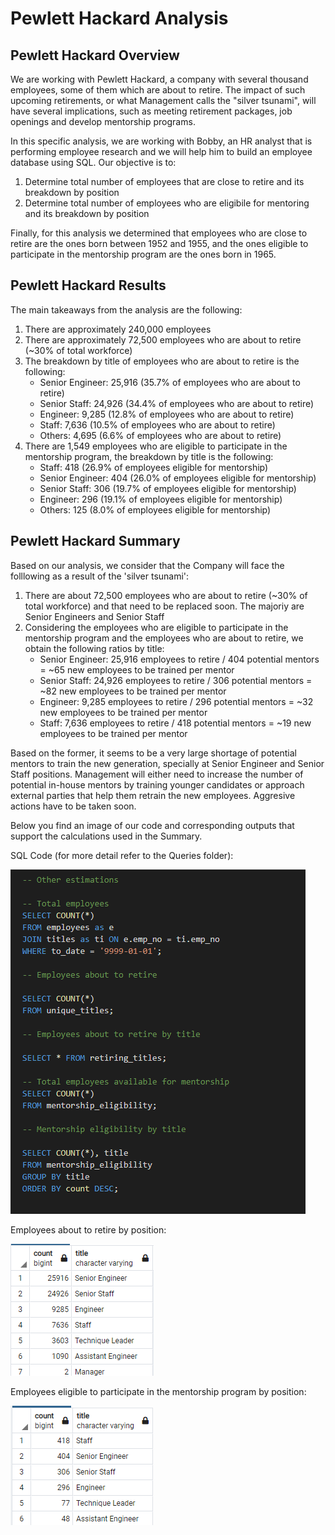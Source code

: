 # Pewlett Hackard Analysis


## Pewlett Hackard Overview
We are working with Pewlett Hackard, a company with several thousand employees, some of them which are about to retire. The impact of such upcoming retirements, or what Management calls the "silver tsunami", will have several implications, such as meeting retirement packages, job openings and develop mentorship programs. 

In this specific analysis, we are working with Bobby, an HR analyst that is performing employee research and we will help him to build an employee database using SQL. Our objective is to:
1. Determine total number of employees that are close to retire and its breakdown by position
2. Determine total number of employees who are eligibile for mentoring and its breakdown by position

Finally, for this analysis we determined that employees who are close to retire are the ones born between 1952 and 1955, and the ones eligible to participate in the mentorship program are the ones born in 1965.


## Pewlett Hackard Results
The main takeaways from the analysis are the following:
1. There are approximately 240,000 employees
2. There are approximately 72,500 employees who are about to retire (~30% of total workforce)
3. The breakdown by title of employees who are about to retire is the following:
   - Senior Engineer: 25,916 (35.7% of employees who are about to retire)
   - Senior Staff: 24,926 (34.4% of employees who are about to retire)
   - Engineer: 9,285 (12.8% of employees who are about to retire)
   - Staff: 7,636 (10.5% of employees who are about to retire)
   - Others: 4,695 (6.6% of employees who are about to retire)
4. There are 1,549 employees who are eligible to participate in the mentorship program, the breakdown by title is the following:
   - Staff: 418 (26.9% of employees eligible for mentorship)
   - Senior Engineer: 404 (26.0% of employees eligible for mentorship)
   - Senior Staff: 306 (19.7% of employees eligible for mentorship)
   - Engineer: 296 (19.1% of employees eligible for mentorship)
   - Others: 125 (8.0% of employees eligible for mentorship)


## Pewlett Hackard Summary
Based on our analysis, we consider that the Company will face the folllowing as a result of the 'silver tsunami':
1. There are about 72,500 employees who are about to retire (~30% of total workforce) and that need to be replaced soon. The majoriy are Senior Engineers and Senior Staff
2. Considering the employees who are eligible to participate in the mentorship program and the employees who are about to retire, we obtain the following ratios by title:
   - Senior Engineer: 25,916 employees to retire / 404 potential mentors = ~65 new employees to be trained per mentor
   - Senior Staff: 24,926 employees to retire / 306 potential mentors = ~82 new employees to be trained per mentor
   - Engineer: 9,285 employees to retire / 296 potential mentors = ~32 new employees to be trained per mentor
   - Staff: 7,636 employees to retire / 418 potential mentors = ~19 new employees to be trained per mentor

Based on the former, it seems to be a very large shortage of potential mentors to train the new generation, specially at Senior Engineer and Senior Staff positions. Management will either need to increase the number of potential in-house mentors by training younger candidates or approach external parties that help them retrain the new employees. Aggresive actions have to be taken soon.

Below you find an image of our code and corresponding outputs that support the calculations used in the Summary.

SQL Code (for more detail refer to the Queries folder):

![](Code.PNG)

Employees about to retire by position:

![](Retiring.PNG)

Employees eligible to participate in the mentorship program by position:

![](Mentoring.PNG)
